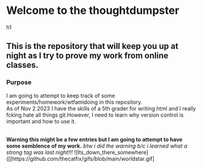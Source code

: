 <h1> Welcome to the thoughtdumpster</h1>h1

<h2> This is the repository that will keep you up at night as I try to  prove my work from online classes.</h2>

<h3>Purpose</h3>
<p>
<body>I am going to attempt to keep track of some experiments/homework/wtfamidoing in this repository.<br>
As of Nov 2 2023 I have the skills of a 5th grader for writing html and I really fcking hate all things git.However, I need to learn why version control is important and how to use it.</p>
<br>
  <strong>Warning this might be a few entries but I am going to attempt to have some semblence of my work.</strong>
<em>btw i did the warning b/c i learned what a strong tag was last night!!!</em>
 ![Its_down_there_somewhere]([[https://github.com/thecatfix/gifs/blob/main/worldstar.gif]
</body>
